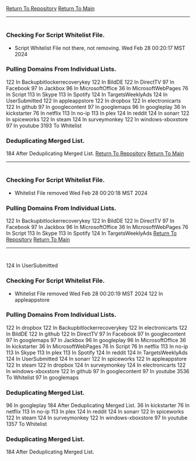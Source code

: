[Return To Repository](https://github.com/DigitalWarrior/piholeparser/)
[Return To Main](https://github.com/DigitalWarrior/piholeparser/blob/master/RecentRunLogs/Mainlog.md)
____________________________________
# 
### Checking For Script Whitelist File.
* Script Whitelist File not there, not removing. Wed Feb 28 00:20:17 MST 2024
### Pulling Domains From Individual Lists.
122 In Backupbitlockerrecoverykey
122 In BildDE
122 In DirectTV
97 In Facebook
97 In Jackbox
96 In MicrosoftOffice
36 In MicrosoftWebPages
76 In Script
113 In Skype
113 In Spotify
124 In TargetsWeeklyAds
124 In UserSubmitted
122 In appleappstore
122 In dropbox
122 In electronicarts
122 In github
97 In googlecontent
97 In googlemaps
96 In googleplay
36 In kickstarter
76 In netflix
113 In no-ip
113 In plex
124 In reddit
124 In sonarr
122 In spiceworks
122 In steam
124 In surveymonkey
122 In windows-xboxstore
97 In youtube
3193 To Whitelist
### Deduplicating Merged List.
184 After Deduplicating Merged List.
[Return To Repository](https://github.com/DigitalWarrior/piholeparser/)
[Return To Main](https://github.com/DigitalWarrior/piholeparser/blob/master/RecentRunLogs/Mainlog.md)
____________________________________
# 
### Checking For Script Whitelist File.
* Whitelist File removed Wed Feb 28 00:20:18 MST 2024
### Pulling Domains From Individual Lists.
122 In Backupbitlockerrecoverykey
122 In BildDE
122 In DirectTV
97 In Facebook
97 In Jackbox
96 In MicrosoftOffice
36 In MicrosoftWebPages
76 In Script
113 In Skype
113 In Spotify
124 In TargetsWeeklyAds
[Return To Repository](https://github.com/DigitalWarrior/piholeparser/)
[Return To Main](https://github.com/DigitalWarrior/piholeparser/blob/master/RecentRunLogs/Mainlog.md)
____________________________________
# 
124 In UserSubmitted
### Checking For Script Whitelist File.
* Whitelist File removed Wed Feb 28 00:20:19 MST 2024
122 In appleappstore
### Pulling Domains From Individual Lists.
122 In dropbox
122 In Backupbitlockerrecoverykey
122 In electronicarts
122 In BildDE
122 In github
122 In DirectTV
97 In Facebook
97 In googlecontent
97 In googlemaps
97 In Jackbox
96 In googleplay
96 In MicrosoftOffice
36 In kickstarter
36 In MicrosoftWebPages
76 In Script
76 In netflix
113 In no-ip
113 In Skype
113 In plex
113 In Spotify
124 In reddit
124 In TargetsWeeklyAds
124 In UserSubmitted
124 In sonarr
122 In spiceworks
122 In appleappstore
122 In steam
122 In dropbox
124 In surveymonkey
124 In electronicarts
122 In windows-xboxstore
122 In github
97 In googlecontent
97 In youtube
3536 To Whitelist
97 In googlemaps
### Deduplicating Merged List.
96 In googleplay
184 After Deduplicating Merged List.
36 In kickstarter
76 In netflix
113 In no-ip
113 In plex
124 In reddit
124 In sonarr
122 In spiceworks
122 In steam
124 In surveymonkey
122 In windows-xboxstore
97 In youtube
1357 To Whitelist
### Deduplicating Merged List.
184 After Deduplicating Merged List.
